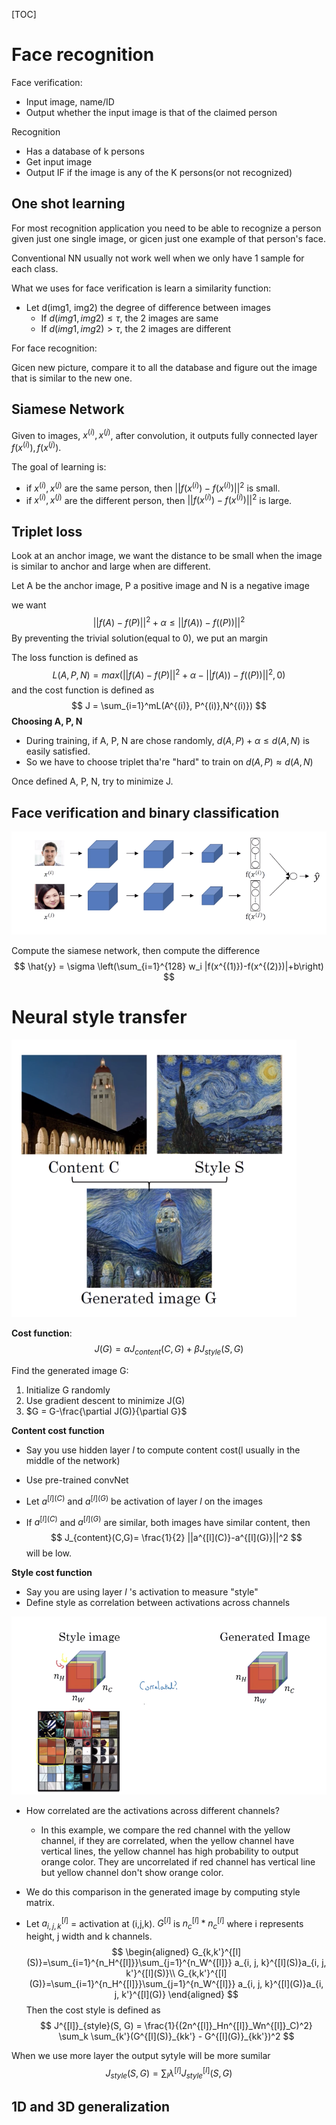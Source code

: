 [TOC]

# Face recognition

Face verification:

- Input image, name/ID
- Output whether the input image is that of the claimed person

Recognition

- Has a database of k persons
- Get input image
- Output IF if the image is any of the K persons(or not recognized)

## One shot learning

For most recognition application you need to be able to recognize a person given just one single image, or gicen just one example of that person's face.

Conventional NN usually not work well when we only have 1 sample for each class.

What we uses for face verification is learn a similarity function:

- Let d(img1, img2) the degree of difference between images
  - If $d(img1, img2)\le \tau$, the 2 images are same
  - If $d(img1, img2)>\tau$, the 2 images are different

For face recognition:

Gicen new picture, compare it to all the database and figure out the image that is similar to the new one.

## Siamese Network

Given to images, $x^{(i)}, x^{(j)}$, after convolution, it outputs fully connected layer  $f(x^{(i)}), f(x^{(j)})$. 

The goal of learning is:

- if $x^{(i)}, x^{(j)}$ are the same person, then $||f(x^{(i)})-f(x^{(i)})||^2$ is small.
- if $x^{(i)}, x^{(j)}$ are the different person, then $||f(x^{(i)})-f(x^{(i)})||^2$ is large.

## Triplet loss

Look at an anchor image, we want the distance to be small when the image is similar to anchor and large when are different.

Let A be the anchor image, P a positive image and N is a negative image

we want 
$$
||f(A)-f(P)||^2 +\alpha \le||f(A))-f((P))||^2
$$
By preventing the trivial solution(equal to 0), we put an margin

The loss function is defined as
$$
L(A,P,N)=max(||f(A)-f(P)||^2 +\alpha -||f(A))-f((P))||^2,0)
$$
and the cost function is defined as 
$$
J = \sum_{i=1}^mL(A^{(i)}, P^{(i)},N^{(i)})
$$
**Choosing A, P, N**

- During training, if A, P, N are chose randomly, $d(A,P)+\alpha \le d(A,N)$ is easily satisfied.
- So we have to choose triplet tha're "hard" to train on $d(A,P) \approx d(A,N)$ 

Once defined A, P, N, try to minimize J.

## Face verification and binary classification

![seimise](figures/seimise.png)

Compute the siamese network, then compute the difference
$$
\hat{y} = \sigma \left(\sum_{i=1}^{128} w_i |f(x^{(1)})-f(x^{(2)})|+b\right)
$$

# Neural style transfer

![Ntransfer](figures/Ntransfer.png)

**Cost function**: 
$$
J(G)= \alpha J_{content}(C,G) + \beta J_{style}(S,G)
$$


Find the generated image G:

1. Initialize G randomly
2. Use gradient descent to minimize J(G)
3. $G = G-\frac{\partial J(G)}{\partial G}$

**Content cost function**

- Say you use hidden layer $l$ to compute content cost(l usually in the middle of the network)

- Use pre-trained convNet

- Let $a^{[l](C)}$ and $a^{[l](G)}$ be activation of layer $l$ on the images

- If  $a^{[l](C)}$ and $a^{[l](G)}$ are similar, both images have similar content, then
  $$
  J_{content}(C,G)= \frac{1}{2} ||a^{[l](C)}-a^{[l](G)}||^2
  $$
  will be low.

**Style cost function**

- Say you are using layer $l$ 's activation to measure "style"
- Define style as correlation between activations across channels

![stylecost](figures/cost_style.png)

- How correlated are the activations across different channels?

  - In this example, we compare the red channel with the yellow channel, if they are correlated, when the yellow channel have vertical lines, the yellow channel has high probability to output orange color. They are uncorrelated if red channel has vertical line but yellow channel don't show orange color.

- We do this comparison in the generated image by computing style matrix.

- Let $a_{i, j, k}^{[l]}$ = activation at (i,j,k). $G^{[l]}$ is $n_c^{[l]}*n_c^{[l]}$ where i represents height, j width and k channels.
  $$
  \begin{aligned}
  G_{k,k'}^{[l](S)}=\sum_{i=1}^{n_H^{[l]}}\sum_{j=1}^{n_W^{[l]}} a_{i, j, k}^{[l](S)}a_{i, j, k'}^{[l](S)}\\
  G_{k,k'}^{[l](G)}=\sum_{i=1}^{n_H^{[l]}}\sum_{j=1}^{n_W^{[l]}} a_{i, j, k}^{[l](G)}a_{i, j, k'}^{[l](G)}
  \end{aligned}
  $$
  Then the cost style is defined as
  $$
  J^{[l]}_{style}(S, G) = \frac{1}{(2n^{[l]}_Hn^{[l]}_Wn^{[l]}_C)^2} \sum_k \sum_{k'}(G^{[l](S)}_{kk'} - G^{[l](G)}_{kk'})^2
  $$
  

When we use more layer the output sytyle will be more sumilar
$$
J_{style}(S, G) = \sum_l \lambda^{[l]} J^{[l]}_{style}(S, G)
$$

## 1D and 3D generalization

